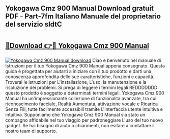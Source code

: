 ## Yokogawa Cmz 900 Manual Download gratuit PDF - Part-7fm Italiano Manuale del proprietario del servizio sIdtC

# <h2><a href="http://dfdxpo.blite.top/?on=Yokogawa+Cmz+900+Manual">🔗Download 👉🔴 Yokogawa Cmz 900 Manual</a></h2>

[![Yokogawa Cmz 900 Manual download](https://i.imgur.com/lujVjoI.png)](http://dfdxpo.blite.top/?on=Yokogawa+Cmz+900+Manual)
Ciao e benvenuto nel manuale di Istruzioni per il tuo Yokogawa Cmz 900 Manual appena consegnato. Questa guida è progettata per aiutarti a iniziare con il tuo prodotto e darti una conoscenza approfondita delle sue caratteristiche, funzioni e capacità. Troverai le istruzioni per L'installazione, L'uso, la manutenzione e la risoluzione dei problemi. Si prega di leggere i termini legali REDDDDDDD questo prodotto è soggetto a determinati termini legali. Yokogawa Cmz 900 Manual ha un'impressionante collezione di funzionalità avanzate, tra cui riconoscimento facciale, Realtà Aumentata, attivazione vocale e Ricarica Senza Fili, tutte facilmente accessibili tramite L'interfaccia utente intuitiva e intuitiva. Supponiamo che Yokogawa Cmz 900 Manual sia stato un compagno affidabile nel tuo viaggio per padroneggiare L'uso del tuo nuovo gadget. Se hai bisogno di aiuto o chiarimenti, non esitare a contattare il nostro team di supporto.
